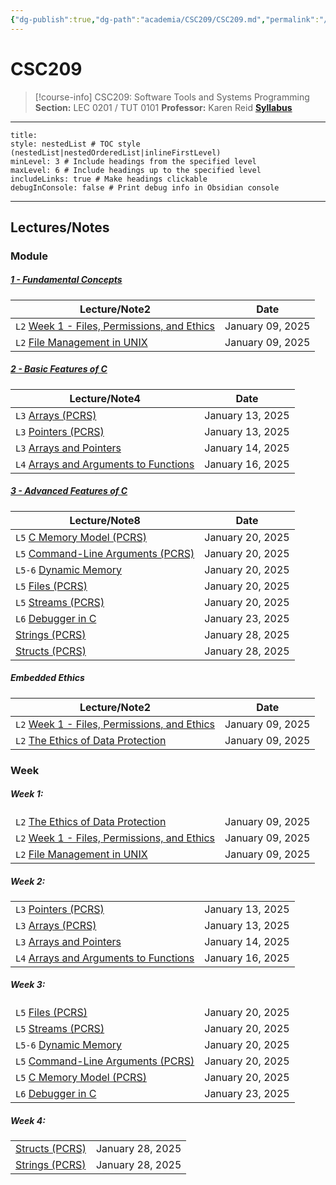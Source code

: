 ```yaml
---
{"dg-publish":true,"dg-path":"academia/CSC209/CSC209.md","permalink":"/academia/csc-209/csc-209/","tags":["course-page","cs","university"],"created":"2024-06-22T19:06:08.000-04:00","updated":"2025-01-17T20:57:39.165-05:00"}
---
```



# CSC209

> [!course-info] <span><span>CSC209: Software Tools and Systems Programming</span></span>
> **Section:** LEC 0201 / TUT 0101
> **Professor:** Karen Reid
> **[Syllabus](https://q.utoronto.ca/courses/387199/assignments/syllabus)**

---

```table-of-contents
title:
style: nestedList # TOC style (nestedList|nestedOrderedList|inlineFirstLevel)
minLevel: 3 # Include headings from the specified level
maxLevel: 6 # Include headings up to the specified level
includeLinks: true # Make headings clickable
debugInConsole: false # Print debug info in Obsidian console
```

---

## Lectures/Notes

### Module

<h5><span><a data-tooltip-position="top" aria-label="100 Academia/CSC209/1 Fundamental Concepts/1 - Fundamental Concepts.md" data-href="100 Academia/CSC209/1 Fundamental Concepts/1 - Fundamental Concepts.md" href="100 Academia/CSC209/1 Fundamental Concepts/1 - Fundamental Concepts.md" class="internal-link" target="_blank" rel="noopener nofollow">1 - Fundamental Concepts</a></span></h5><div><table class="dataview table-view-table"><thead class="table-view-thead"><tr class="table-view-tr-header"><th class="table-view-th"><span>Lecture/Note</span><span class="dataview small-text">2</span></th><th class="table-view-th"><span>Date</span></th></tr></thead><tbody class="table-view-tbody"><tr><td><span><code>L2</code> <a data-tooltip-position="top" aria-label="100 Academia/CSC209/1 Fundamental Concepts/Week 1 - Files, Permissions, and Ethics.md" data-href="100 Academia/CSC209/1 Fundamental Concepts/Week 1 - Files, Permissions, and Ethics.md" href="100 Academia/CSC209/1 Fundamental Concepts/Week 1 - Files, Permissions, and Ethics.md" class="internal-link" target="_blank" rel="noopener nofollow">Week 1 - Files, Permissions, and Ethics</a></span></td><td>January 09, 2025</td></tr><tr><td><span><code>L2</code> <a data-tooltip-position="top" aria-label="100 Academia/CSC209/1 Fundamental Concepts/File Management in UNIX.md" data-href="100 Academia/CSC209/1 Fundamental Concepts/File Management in UNIX.md" href="100 Academia/CSC209/1 Fundamental Concepts/File Management in UNIX.md" class="internal-link" target="_blank" rel="noopener nofollow">File Management in UNIX</a></span></td><td>January 09, 2025</td></tr></tbody></table></div><h5><span><a data-tooltip-position="top" aria-label="100 Academia/CSC209/2 Basic Features of C/2 - Basic Features of C.md" data-href="100 Academia/CSC209/2 Basic Features of C/2 - Basic Features of C.md" href="100 Academia/CSC209/2 Basic Features of C/2 - Basic Features of C.md" class="internal-link" target="_blank" rel="noopener nofollow">2 - Basic Features of C</a></span></h5><div><table class="dataview table-view-table"><thead class="table-view-thead"><tr class="table-view-tr-header"><th class="table-view-th"><span>Lecture/Note</span><span class="dataview small-text">4</span></th><th class="table-view-th"><span>Date</span></th></tr></thead><tbody class="table-view-tbody"><tr><td><span><code>L3</code> <a data-tooltip-position="top" aria-label="100 Academia/CSC209/2 Basic Features of C/Arrays (PCRS).md" data-href="100 Academia/CSC209/2 Basic Features of C/Arrays (PCRS).md" href="100 Academia/CSC209/2 Basic Features of C/Arrays (PCRS).md" class="internal-link" target="_blank" rel="noopener nofollow">Arrays (PCRS)</a></span></td><td>January 13, 2025</td></tr><tr><td><span><code>L3</code> <a data-tooltip-position="top" aria-label="100 Academia/CSC209/2 Basic Features of C/Pointers (PCRS).md" data-href="100 Academia/CSC209/2 Basic Features of C/Pointers (PCRS).md" href="100 Academia/CSC209/2 Basic Features of C/Pointers (PCRS).md" class="internal-link" target="_blank" rel="noopener nofollow">Pointers (PCRS)</a></span></td><td>January 13, 2025</td></tr><tr><td><span><code>L3</code> <a data-tooltip-position="top" aria-label="100 Academia/CSC209/2 Basic Features of C/Arrays and Pointers.md" data-href="100 Academia/CSC209/2 Basic Features of C/Arrays and Pointers.md" href="100 Academia/CSC209/2 Basic Features of C/Arrays and Pointers.md" class="internal-link" target="_blank" rel="noopener nofollow">Arrays and Pointers</a></span></td><td>January 14, 2025</td></tr><tr><td><span><code>L4</code> <a data-tooltip-position="top" aria-label="100 Academia/CSC209/2 Basic Features of C/Arrays and Arguments to Functions.md" data-href="100 Academia/CSC209/2 Basic Features of C/Arrays and Arguments to Functions.md" href="100 Academia/CSC209/2 Basic Features of C/Arrays and Arguments to Functions.md" class="internal-link" target="_blank" rel="noopener nofollow">Arrays and Arguments to Functions</a></span></td><td>January 16, 2025</td></tr></tbody></table></div><h5><span><a data-tooltip-position="top" aria-label="100 Academia/CSC209/3 Advanced Features of C/3 - Advanced Features of C.md" data-href="100 Academia/CSC209/3 Advanced Features of C/3 - Advanced Features of C.md" href="100 Academia/CSC209/3 Advanced Features of C/3 - Advanced Features of C.md" class="internal-link" target="_blank" rel="noopener nofollow">3 - Advanced Features of C</a></span></h5><div><table class="dataview table-view-table"><thead class="table-view-thead"><tr class="table-view-tr-header"><th class="table-view-th"><span>Lecture/Note</span><span class="dataview small-text">8</span></th><th class="table-view-th"><span>Date</span></th></tr></thead><tbody class="table-view-tbody"><tr><td><span><code>L5</code> <a data-tooltip-position="top" aria-label="100 Academia/CSC209/3 Advanced Features of C/C Memory Model (PCRS).md" data-href="100 Academia/CSC209/3 Advanced Features of C/C Memory Model (PCRS).md" href="100 Academia/CSC209/3 Advanced Features of C/C Memory Model (PCRS).md" class="internal-link" target="_blank" rel="noopener nofollow">C Memory Model (PCRS)</a></span></td><td>January 20, 2025</td></tr><tr><td><span><code>L5</code> <a data-tooltip-position="top" aria-label="100 Academia/CSC209/3 Advanced Features of C/Command-Line Arguments (PCRS).md" data-href="100 Academia/CSC209/3 Advanced Features of C/Command-Line Arguments (PCRS).md" href="100 Academia/CSC209/3 Advanced Features of C/Command-Line Arguments (PCRS).md" class="internal-link" target="_blank" rel="noopener nofollow">Command-Line Arguments (PCRS)</a></span></td><td>January 20, 2025</td></tr><tr><td><span><code>L5-6</code> <a data-tooltip-position="top" aria-label="100 Academia/CSC209/3 Advanced Features of C/Dynamic Memory.md" data-href="100 Academia/CSC209/3 Advanced Features of C/Dynamic Memory.md" href="100 Academia/CSC209/3 Advanced Features of C/Dynamic Memory.md" class="internal-link" target="_blank" rel="noopener nofollow">Dynamic Memory</a></span></td><td>January 20, 2025</td></tr><tr><td><span><code>L5</code> <a data-tooltip-position="top" aria-label="100 Academia/CSC209/3 Advanced Features of C/Files (PCRS).md" data-href="100 Academia/CSC209/3 Advanced Features of C/Files (PCRS).md" href="100 Academia/CSC209/3 Advanced Features of C/Files (PCRS).md" class="internal-link" target="_blank" rel="noopener nofollow">Files (PCRS)</a></span></td><td>January 20, 2025</td></tr><tr><td><span><code>L5</code> <a data-tooltip-position="top" aria-label="100 Academia/CSC209/3 Advanced Features of C/Streams (PCRS).md" data-href="100 Academia/CSC209/3 Advanced Features of C/Streams (PCRS).md" href="100 Academia/CSC209/3 Advanced Features of C/Streams (PCRS).md" class="internal-link" target="_blank" rel="noopener nofollow">Streams (PCRS)</a></span></td><td>January 20, 2025</td></tr><tr><td><span><code>L6</code> <a data-tooltip-position="top" aria-label="100 Academia/CSC209/3 Advanced Features of C/Debugger in C.md" data-href="100 Academia/CSC209/3 Advanced Features of C/Debugger in C.md" href="100 Academia/CSC209/3 Advanced Features of C/Debugger in C.md" class="internal-link" target="_blank" rel="noopener nofollow">Debugger in C</a></span></td><td>January 23, 2025</td></tr><tr><td><span><a data-tooltip-position="top" aria-label="100 Academia/CSC209/3 Advanced Features of C/Strings (PCRS).md" data-href="100 Academia/CSC209/3 Advanced Features of C/Strings (PCRS).md" href="100 Academia/CSC209/3 Advanced Features of C/Strings (PCRS).md" class="internal-link" target="_blank" rel="noopener nofollow">Strings (PCRS)</a></span></td><td>January 28, 2025</td></tr><tr><td><span><a data-tooltip-position="top" aria-label="100 Academia/CSC209/3 Advanced Features of C/Structs (PCRS).md" data-href="100 Academia/CSC209/3 Advanced Features of C/Structs (PCRS).md" href="100 Academia/CSC209/3 Advanced Features of C/Structs (PCRS).md" class="internal-link" target="_blank" rel="noopener nofollow">Structs (PCRS)</a></span></td><td>January 28, 2025</td></tr></tbody></table></div><h5><span>Embedded Ethics</span></h5><div><table class="dataview table-view-table"><thead class="table-view-thead"><tr class="table-view-tr-header"><th class="table-view-th"><span>Lecture/Note</span><span class="dataview small-text">2</span></th><th class="table-view-th"><span>Date</span></th></tr></thead><tbody class="table-view-tbody"><tr><td><span><code>L2</code> <a data-tooltip-position="top" aria-label="100 Academia/CSC209/1 Fundamental Concepts/Week 1 - Files, Permissions, and Ethics.md" data-href="100 Academia/CSC209/1 Fundamental Concepts/Week 1 - Files, Permissions, and Ethics.md" href="100 Academia/CSC209/1 Fundamental Concepts/Week 1 - Files, Permissions, and Ethics.md" class="internal-link" target="_blank" rel="noopener nofollow">Week 1 - Files, Permissions, and Ethics</a></span></td><td>January 09, 2025</td></tr><tr><td><span><code>L2</code> <a data-tooltip-position="top" aria-label="100 Academia/CSC209/1 Fundamental Concepts/The Ethics of Data Protection.md" data-href="100 Academia/CSC209/1 Fundamental Concepts/The Ethics of Data Protection.md" href="100 Academia/CSC209/1 Fundamental Concepts/The Ethics of Data Protection.md" class="internal-link" target="_blank" rel="noopener nofollow">The Ethics of Data Protection</a></span></td><td>January 09, 2025</td></tr></tbody></table></div>

### Week

<h5><span>Week 1:</span></h5><div><table class="dataview table-view-table"><thead class="table-view-thead"><tr class="table-view-tr-header"></tr></thead><tbody class="table-view-tbody"><tr><td><span><code>L2</code> <a data-tooltip-position="top" aria-label="100 Academia/CSC209/1 Fundamental Concepts/The Ethics of Data Protection.md" data-href="100 Academia/CSC209/1 Fundamental Concepts/The Ethics of Data Protection.md" href="100 Academia/CSC209/1 Fundamental Concepts/The Ethics of Data Protection.md" class="internal-link" target="_blank" rel="noopener nofollow">The Ethics of Data Protection</a></span></td><td>January 09, 2025</td></tr><tr><td><span><code>L2</code> <a data-tooltip-position="top" aria-label="100 Academia/CSC209/1 Fundamental Concepts/Week 1 - Files, Permissions, and Ethics.md" data-href="100 Academia/CSC209/1 Fundamental Concepts/Week 1 - Files, Permissions, and Ethics.md" href="100 Academia/CSC209/1 Fundamental Concepts/Week 1 - Files, Permissions, and Ethics.md" class="internal-link" target="_blank" rel="noopener nofollow">Week 1 - Files, Permissions, and Ethics</a></span></td><td>January 09, 2025</td></tr><tr><td><span><code>L2</code> <a data-tooltip-position="top" aria-label="100 Academia/CSC209/1 Fundamental Concepts/File Management in UNIX.md" data-href="100 Academia/CSC209/1 Fundamental Concepts/File Management in UNIX.md" href="100 Academia/CSC209/1 Fundamental Concepts/File Management in UNIX.md" class="internal-link" target="_blank" rel="noopener nofollow">File Management in UNIX</a></span></td><td>January 09, 2025</td></tr></tbody></table></div><h5><span>Week 2:</span></h5><div><table class="dataview table-view-table"><thead class="table-view-thead"><tr class="table-view-tr-header"></tr></thead><tbody class="table-view-tbody"><tr><td><span><code>L3</code> <a data-tooltip-position="top" aria-label="100 Academia/CSC209/2 Basic Features of C/Pointers (PCRS).md" data-href="100 Academia/CSC209/2 Basic Features of C/Pointers (PCRS).md" href="100 Academia/CSC209/2 Basic Features of C/Pointers (PCRS).md" class="internal-link" target="_blank" rel="noopener nofollow">Pointers (PCRS)</a></span></td><td>January 13, 2025</td></tr><tr><td><span><code>L3</code> <a data-tooltip-position="top" aria-label="100 Academia/CSC209/2 Basic Features of C/Arrays (PCRS).md" data-href="100 Academia/CSC209/2 Basic Features of C/Arrays (PCRS).md" href="100 Academia/CSC209/2 Basic Features of C/Arrays (PCRS).md" class="internal-link" target="_blank" rel="noopener nofollow">Arrays (PCRS)</a></span></td><td>January 13, 2025</td></tr><tr><td><span><code>L3</code> <a data-tooltip-position="top" aria-label="100 Academia/CSC209/2 Basic Features of C/Arrays and Pointers.md" data-href="100 Academia/CSC209/2 Basic Features of C/Arrays and Pointers.md" href="100 Academia/CSC209/2 Basic Features of C/Arrays and Pointers.md" class="internal-link" target="_blank" rel="noopener nofollow">Arrays and Pointers</a></span></td><td>January 14, 2025</td></tr><tr><td><span><code>L4</code> <a data-tooltip-position="top" aria-label="100 Academia/CSC209/2 Basic Features of C/Arrays and Arguments to Functions.md" data-href="100 Academia/CSC209/2 Basic Features of C/Arrays and Arguments to Functions.md" href="100 Academia/CSC209/2 Basic Features of C/Arrays and Arguments to Functions.md" class="internal-link" target="_blank" rel="noopener nofollow">Arrays and Arguments to Functions</a></span></td><td>January 16, 2025</td></tr></tbody></table></div><h5><span>Week 3:</span></h5><div><table class="dataview table-view-table"><thead class="table-view-thead"><tr class="table-view-tr-header"></tr></thead><tbody class="table-view-tbody"><tr><td><span><code>L5</code> <a data-tooltip-position="top" aria-label="100 Academia/CSC209/3 Advanced Features of C/Files (PCRS).md" data-href="100 Academia/CSC209/3 Advanced Features of C/Files (PCRS).md" href="100 Academia/CSC209/3 Advanced Features of C/Files (PCRS).md" class="internal-link" target="_blank" rel="noopener nofollow">Files (PCRS)</a></span></td><td>January 20, 2025</td></tr><tr><td><span><code>L5</code> <a data-tooltip-position="top" aria-label="100 Academia/CSC209/3 Advanced Features of C/Streams (PCRS).md" data-href="100 Academia/CSC209/3 Advanced Features of C/Streams (PCRS).md" href="100 Academia/CSC209/3 Advanced Features of C/Streams (PCRS).md" class="internal-link" target="_blank" rel="noopener nofollow">Streams (PCRS)</a></span></td><td>January 20, 2025</td></tr><tr><td><span><code>L5-6</code> <a data-tooltip-position="top" aria-label="100 Academia/CSC209/3 Advanced Features of C/Dynamic Memory.md" data-href="100 Academia/CSC209/3 Advanced Features of C/Dynamic Memory.md" href="100 Academia/CSC209/3 Advanced Features of C/Dynamic Memory.md" class="internal-link" target="_blank" rel="noopener nofollow">Dynamic Memory</a></span></td><td>January 20, 2025</td></tr><tr><td><span><code>L5</code> <a data-tooltip-position="top" aria-label="100 Academia/CSC209/3 Advanced Features of C/Command-Line Arguments (PCRS).md" data-href="100 Academia/CSC209/3 Advanced Features of C/Command-Line Arguments (PCRS).md" href="100 Academia/CSC209/3 Advanced Features of C/Command-Line Arguments (PCRS).md" class="internal-link" target="_blank" rel="noopener nofollow">Command-Line Arguments (PCRS)</a></span></td><td>January 20, 2025</td></tr><tr><td><span><code>L5</code> <a data-tooltip-position="top" aria-label="100 Academia/CSC209/3 Advanced Features of C/C Memory Model (PCRS).md" data-href="100 Academia/CSC209/3 Advanced Features of C/C Memory Model (PCRS).md" href="100 Academia/CSC209/3 Advanced Features of C/C Memory Model (PCRS).md" class="internal-link" target="_blank" rel="noopener nofollow">C Memory Model (PCRS)</a></span></td><td>January 20, 2025</td></tr><tr><td><span><code>L6</code> <a data-tooltip-position="top" aria-label="100 Academia/CSC209/3 Advanced Features of C/Debugger in C.md" data-href="100 Academia/CSC209/3 Advanced Features of C/Debugger in C.md" href="100 Academia/CSC209/3 Advanced Features of C/Debugger in C.md" class="internal-link" target="_blank" rel="noopener nofollow">Debugger in C</a></span></td><td>January 23, 2025</td></tr></tbody></table></div><h5><span>Week 4:</span></h5><div><table class="dataview table-view-table"><thead class="table-view-thead"><tr class="table-view-tr-header"></tr></thead><tbody class="table-view-tbody"><tr><td><span><a data-tooltip-position="top" aria-label="100 Academia/CSC209/3 Advanced Features of C/Structs (PCRS).md" data-href="100 Academia/CSC209/3 Advanced Features of C/Structs (PCRS).md" href="100 Academia/CSC209/3 Advanced Features of C/Structs (PCRS).md" class="internal-link" target="_blank" rel="noopener nofollow">Structs (PCRS)</a></span></td><td>January 28, 2025</td></tr><tr><td><span><a data-tooltip-position="top" aria-label="100 Academia/CSC209/3 Advanced Features of C/Strings (PCRS).md" data-href="100 Academia/CSC209/3 Advanced Features of C/Strings (PCRS).md" href="100 Academia/CSC209/3 Advanced Features of C/Strings (PCRS).md" class="internal-link" target="_blank" rel="noopener nofollow">Strings (PCRS)</a></span></td><td>January 28, 2025</td></tr></tbody></table></div>
